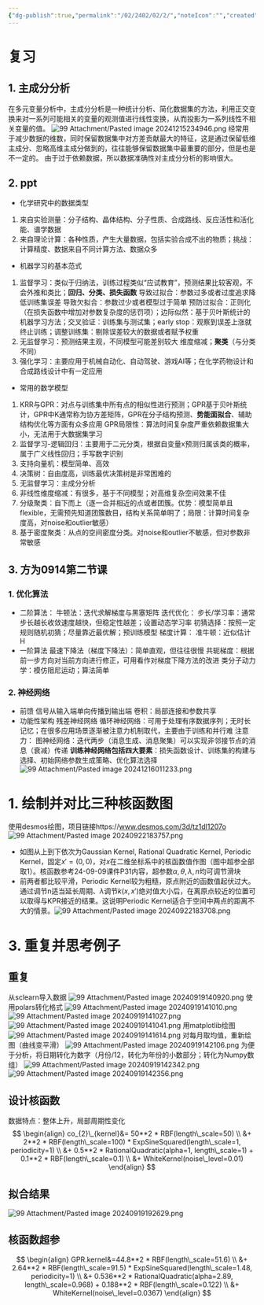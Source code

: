 ```yaml
---
{"dg-publish":true,"permalink":"/02/2402/02/2/","noteIcon":"","created":"2025-01-31T00:35","updated":"2025-07-01T13:38"}
---
```


# 复习
## 1. 主成分分析
在多元变量分析中，主成分分析是一种统计分析、简化数据集的方法，利用正交变换来对一系列可能相关的变量的观测值进行线性变换，从而投影为一系列线性不相关变量的值。
![99 Attachment/Pasted image 20241215234946.png](/img/user/99%20Attachment/Pasted%20image%2020241215234946.png)
经常用于减少数据的维数，同时保留数据集中对方差贡献最大的特征，这是通过保留低维主成分、忽略高维主成分做到的，往往能够保留数据集中最重要的部分，但是也是不一定的。
由于过于依赖数据，所以数据准确性对主成分分析的影响很大。
## 2. ppt
- 化学研究中的数据类型
1. 来自实验测量：分子结构、晶体结构、分子性质、合成路线、反应活性和活化能、谱学数据
2. 来自理论计算：各种性质，产生大量数据，包括实验合成不出的物质；挑战：计算精度、数据来自不同计算方法、数据众多
- 机器学习的基本范式
1. 监督学习：类似于归纳法，训练过程类似“应试教育”，预测结果比较客观，不会外推和类比；**回归、分类、损失函数**
导致过拟合：参数过多或者过度追求降低训练集误差
导致欠拟合：参数过少或者模型过于简单
预防过拟合：正则化（在损失函数中增加对参数复杂度的惩罚项）；边际似然：基于贝叶斯统计的机器学习方法；交叉验证：训练集与测试集；early stop：观察到误差上涨就终止训练；调整训练集：剔除误差较大的数据或者赋予权重
2. 无监督学习：预测结果主观，不同模型可能差别较大
维度缩减；**聚类**（与分类不同）
3. 强化学习：主要应用于机械自动化、自动驾驶、游戏AI等；在化学药物设计和合成路线设计中有一定应用
- 常用的数学模型
1. KRR与GPR：对点与训练集中所有点的相似性进行预测；GPR基于贝叶斯统计，GPR中K通常称为协方差矩阵，GPR在分子结构预测、**势能面拟合**、辅助结构优化等方面有众多应用
GPR局限性：算法时间复杂度严重依赖数据集大小，无法用于大数据集学习
2. 监督学习-逻辑回归：主要用于二元分类，根据自变量x预测归属该类的概率，属于广义线性回归；手写数字识别
3. 支持向量机：模型简单、高效
4. 决策树：自由度高，训练最优决策树是非常困难的
5. 无监督学习：主成分分析
6. 非线性维度缩减：有很多，基于不同模型；对高维复杂空间效果不佳
7. 分级聚类：自下而上（逐一合并相近的点或者团簇。优势：模型简单且flexible，无需预先知道团簇数目，结构关系简单明了；局限：计算时间复杂度高，对noise和outlier敏感）
8. 基于密度聚类：从点的空间密度分类。对noise和outlier不敏感，但对参数非常敏感
## 3. 方为0914第二节课
### 1. 优化算法
- 二阶算法：
牛顿法：迭代求解梯度与黑塞矩阵
迭代优化：
    步长/学习率：通常步长越长收敛速度越快，但稳定性越差；设置动态学习率
    初猜选择：按照一定规则随机初猜；尽量靠近最优解；预训练模型
梯度计算：
准牛顿：近似估计H
- 一阶算法
最速下降法（梯度下降法）：简单直观，但往往很慢
共轭梯度：根据前一步方向对当前方向进行修正，可用看作对梯度下降方法的改进
类分子动力学：模仿阻尼运动；算法简单
### 2. 神经网络
- 前馈
信号从输入端单向传播到输出端
卷积：局部连接和参数共享
- 功能性架构
残差神经网络
循环神经网络：可用于处理有序数据序列；无时长记忆；在很多应用场景逐渐被注意力机制取代，主要由于训练和并行难
注意力：
图神经网络：迭代两步（消息生成、消息聚集）可以实现非邻接节点的消息（衰减）传递
**训练神经网络包括四大要素**：损失函数设计、训练集的构建与选择、初始网络参数生成策略、优化算法选择![99 Attachment/Pasted image 20241216011233.png](/img/user/99%20Attachment/Pasted%20image%2020241216011233.png)

# 1. 绘制并对比三种核函数图
使用desmos绘图，项目链接https://www.desmos.com/3d/tz1dl1207o
![99 Attachment/Pasted image 20240922183757.png](/img/user/99%20Attachment/Pasted%20image%2020240922183757.png)
- 如图从上到下依次为Gaussian Kernel, Rational Quadratic Kernel, Periodic Kernel，固定$x'=(0,0)$，对$x$在二维坐标系中的核函数值作图（图中超参全部取1）。核函数参考24-09-09课件P31内容，超参数$\alpha, \theta, \lambda,n$均可调节滑块
- 前两者都比较平滑，Periodic Kernel较为粗糙，原点附近的函数值起伏过大。通过调节n适当延长周期、$\lambda$调节$k(x,x')$绝对值大小后，在离原点较近的位置可以取得与KPR接近的结果。这说明Periodic Kernel适合于空间中两点的距离不大的情景。![99 Attachment/Pasted image 20240922183708.png](/img/user/99%20Attachment/Pasted%20image%2020240922183708.png)


# 3. 重复并思考例子
## 重复
从sclearn导入数据
![99 Attachment/Pasted image 20240919140920.png](/img/user/99%20Attachment/Pasted%20image%2020240919140920.png)
使用polars转化格式
![99 Attachment/Pasted image 20240919141010.png](/img/user/99%20Attachment/Pasted%20image%2020240919141010.png)
![99 Attachment/Pasted image 20240919141027.png](/img/user/99%20Attachment/Pasted%20image%2020240919141027.png)
![99 Attachment/Pasted image 20240919141041.png](/img/user/99%20Attachment/Pasted%20image%2020240919141041.png)
用matplotlib绘图
![99 Attachment/Pasted image 20240919141614.png](/img/user/99%20Attachment/Pasted%20image%2020240919141614.png)
对每月取均值，重新绘图（曲线变平滑）
![99 Attachment/Pasted image 20240919142106.png](/img/user/99%20Attachment/Pasted%20image%2020240919142106.png)
为便于分析，将日期转化为数字（月份/12，转化为年份的小数部分；转化为Numpy数组）
![99 Attachment/Pasted image 20240919142342.png](/img/user/99%20Attachment/Pasted%20image%2020240919142342.png)
![99 Attachment/Pasted image 20240919142356.png](/img/user/99%20Attachment/Pasted%20image%2020240919142356.png)
## 设计核函数
数据特点：整体上升，局部周期性变化
$$
\begin{align}
co_{2}\_{kernel}&= 50**2 * RBF(length\_scale=50)  \\
&+ 2**2 * RBF(length\_scale=100) * ExpSineSquared(length\_scale=1, periodicity=1)  \\
&+ 0.5**2 * RationalQuadratic(alpha=1, length\_scale=1) + 0.1**2 * RBF(length\_scale=0.1)  \\
&+ WhiteKernel(noise\_level=0.01)
\end{align}
$$
## 拟合结果
![99 Attachment/Pasted image 20240919192629.png](/img/user/99%20Attachment/Pasted%20image%2020240919192629.png)
## 核函数超参
$$
\begin{align}
GPR.kernel&=44.8**2 * RBF(length\_scale=51.6)  \\
&+ 2.64**2 * RBF(length\_scale=91.5) * ExpSineSquared(length\_scale=1.48, periodicity=1)  \\
&+ 0.536**2 * RationalQuadratic(alpha=2.89, length\_scale=0.968) + 0.188**2 * RBF(length\_scale=0.122)  \\
&+ WhiteKernel(noise\_level=0.0367)
\end{align}
$$
